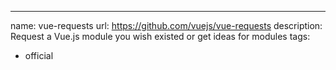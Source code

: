 ---
name: vue-requests
url: https://github.com/vuejs/vue-requests
description: Request a Vue.js module you wish existed or get ideas for modules
tags:
  - official
